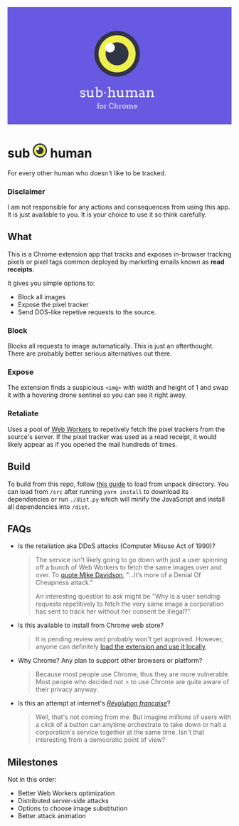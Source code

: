 
![Subhuman banner](assets/banner.png)

# sub ![subhuman-logo](/src/images/logo_32.png) human

For every other human who doesn't like to be tracked.

### Disclaimer

I am not responsible for any actions and consequences from using this app. It is just available to you. It is your choice to use it so think carefully.

## What

This is a Chrome extension app that tracks and exposes in-browser tracking pixels or pixel tags common deployed by marketing emails known as **read receipts**.

It gives you simple options to:

+ Block all images
+ Expose the pixel tracker
+ Send DOS-like repetive requests to the source.

### Block

Blocks all requests to image automatically. This is just an afterthought. There are probably better serious alternatives out there.

### Expose

The extension finds a suspicious `<img>` with width and height of 1 and swap it with a hovering drone sentinel so you can see it right away.

### Retaliate

Uses a pool of [Web Workers](https://developer.mozilla.org/en-US/docs/Web/API/Web_Workers_API/Using_web_workers) to repetively fetch the pixel trackers from the source's server. If the pixel tracker was used as a read receipt, it would likely appear as if you opened the mail hundreds of times.

## Build

To build from this repo, follow [this guide](https://developer.chrome.com/extensions/getstarted) to load from unpack directory. You can load from `/src` after running `yarn install` to download its dependencies or run `./dist.py` which will minify the JavaScript and install all dependencies into `/dist`.

## FAQs

+ Is the retaliation aka DDoS attacks (Computer Misuse Act of 1990)?

  > The service isn't likely going to go down with just a user spinning off a bunch of Web Workers to fetch the same images over and over. To [quote Mike Davidson](https://twitter.com/mikeindustries/status/1148780494093348864), "...It’s more of a Denial Of Cheapness attack."
  >
  > An interesting question to ask might be "Why is a user sending requests repetitively to fetch the very same image a corporation has sent to track her without her consent be illegal?"

+ Is this available to install from Chrome web store?

  > It is pending review and probably won't get approved. However, anyone can definitely [load the extension and use it locally](#build).

+ Why Chrome? Any plan to support other browsers or platform?

  > Because most people use Chrome, thus they are more vulnerable. Most people who decided not > to use Chrome are quite aware of their privacy anyway.

+ Is this an attempt at internet's *[Révolution française](https://en.wikipedia.org/wiki/French_Revolution)*?

  > Well, that's not coming from me. But imagine millions of users with a click of a button can anytime orchestrate to take down or halt a corporation's service together at the same time. Isn't that interesting from a democratic point of view?

## Milestones

Not in this order:

+ Better Web Workers optimization
+ Distributed server-side attacks
+ Options to choose image substitution
+ Better attack animation